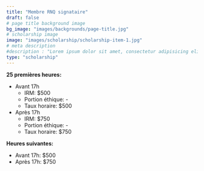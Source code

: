 ```yaml
---
title: "Membre RNQ signataire"
draft: false
# page title background image
bg_image: "images/backgrounds/page-title.jpg"
# scholarship image
image: "images/scholarship/scholarship-item-1.jpg"
# meta description
#description : "Lorem ipsum dolor sit amet, consectetur adipisicing elit, sed do eiusmod tempor incididunt ut labore. dolore magna aliqua. Ut enim ad minim veniam, quis nostrud."
type: "scholarship"
---
```


__25 premières heures:__
  * Avant 17h
    * IRM: $500
    * Portion éthique: -
    * Taux horaire: $500
  * Après 17h
    * IRM: $750
    * Portion éthique: -
    * Taux horaire: $750

__Heures suivantes:__
  * Avant 17h: $500
  * Après 17h: $750
